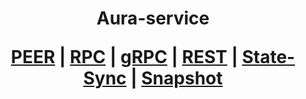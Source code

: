 <h1 align="center"> Aura-service
  
 [PEER](https://github.com/YTWOFUND/Aura-service/blob/main/Aura-Peer.md)   |   [RPC](https://github.com/YTWOFUND/Aura-service/blob/main/Aura-RPC.md)   |   [gRPC](https://github.com/YTWOFUND/Aura-service/blob/main/Aura-gRPC.md)    |   [REST](https://github.com/YTWOFUND/Aura-service/blob/main/Aura-Rest.md)    |   [State-Sync]()   |   [Snapshot]()      
